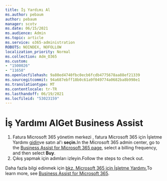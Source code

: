 ```yaml
---
title: İş Yardımı Al
ms.author: pebaum
author: pebaum
manager: scotv
ms.date: 06/15/2021
ms.audience: Admin
ms.topic: article
ms.service: o365-administration
ROBOTS: NOINDEX, NOFOLLOW
localization_priority: Normal
ms.collection: Adm_O365
ms.custom:
- "1500026"
- "11658"
ms.openlocfilehash: 9a80ed4740fbc0ecb6fcdb4775678aa88ef21339
ms.sourcegitcommit: 94a687ebff18b0c61a9f049774a0682ba8b998e1
ms.translationtype: MT
ms.contentlocale: tr-TR
ms.lasthandoff: 06/19/2021
ms.locfileid: "53023159"
---
```

# <a name="get-business-assist"></a><span data-ttu-id="568c7-102">İş Yardımı Al</span><span class="sxs-lookup"><span data-stu-id="568c7-102">Get Business Assist</span></span>

1. <span data-ttu-id="568c7-103">Fatura Microsoft 365 yönetim merkezi , fatura Microsoft 365 için İşletme Yardımı [gidin](https://go.microsoft.com/fwlink/p/?linkid=2158423)ve satın al'ı **seçin.**</span><span class="sxs-lookup"><span data-stu-id="568c7-103">In the Microsoft 365 admin center, go to the [Business Assist for Microsoft 365 page](https://go.microsoft.com/fwlink/p/?linkid=2158423), select a billing frequency, and then select **Buy**.</span></span>
2. <span data-ttu-id="568c7-104">Çıkış yapmak için adımları izleyin.</span><span class="sxs-lookup"><span data-stu-id="568c7-104">Follow the steps to check out.</span></span>

<span data-ttu-id="568c7-105">Daha fazla bilgi edinmek için [bkz. Microsoft 365 için İşletme Yardımı.](/microsoft-365/admin/misc/business-assist)</span><span class="sxs-lookup"><span data-stu-id="568c7-105">To learn more, see [Business Assist for Microsoft 365](/microsoft-365/admin/misc/business-assist).</span></span>